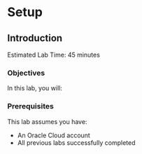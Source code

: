 # Setup

## Introduction

Estimated Lab Time: 45 minutes

### Objectives

In this lab, you will:

### Prerequisites

This lab assumes you have:
* An Oracle Cloud account
* All previous labs successfully completed
